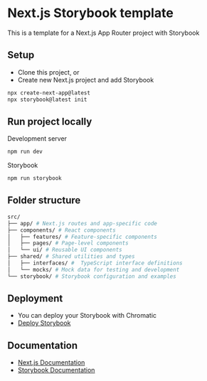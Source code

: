 # Next.js Storybook template

This is a template for a Next.js App Router project with Storybook

## Setup

- Clone this project, or
- Create new Next.js project and add Storybook

```bash
npx create-next-app@latest
npx storybook@latest init
```

## Run project locally

Development server

```bash
npm run dev
```

Storybook

```bash
npm run storybook
```

## Folder structure

```bash
src/
├── app/ # Next.js routes and app-specific code
├── components/ # React components
│   ├── features/ # Feature-specific components
│   ├── pages/ # Page-level components
│   └── ui/ # Reusable UI components
├── shared/ # Shared utilities and types
│   ├── interfaces/ #  TypeScript interface definitions
│   └── mocks/ # Mock data for testing and development
└── storybook/ # Storybook configuration and examples
```

## Deployment

- You can deploy your Storybook with Chromatic
- [Deploy Storybook](https://storybook.js.org/tutorials/intro-to-storybook/react/en/deploy/)

## Documentation

- [Next.js Documentation](https://nextjs.org/docs)
- [Storybook Documentation](https://storybook.js.org/docs)
